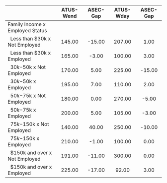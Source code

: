 
|                      |    ATUS-Wend |     ASEC-Gap |    ATUS-Wday |     ASEC-Gap |
| -------------------- | :----------: | :----------: | :----------: | :----------: |
| Family Income x Employed Status |              |              |              |              |
| &nbsp;&nbsp;Less than $30k x Not Employed |       145.00 |       -15.00 |       207.00 |         1.00 |
| &nbsp;&nbsp;Less than $30k x Employed |       165.00 |        -3.00 |       100.00 |         3.00 |
| &nbsp;&nbsp;$30k-$50k x Not Employed |       170.00 |         5.00 |       225.00 |       -15.00 |
| &nbsp;&nbsp;$30k-$50k x Employed |       195.00 |         7.00 |       110.00 |         2.00 |
| &nbsp;&nbsp;$50k-$75k x Not Employed |       180.00 |         0.00 |       270.00 |        -5.00 |
| &nbsp;&nbsp;$50k-$75k x Employed |       200.00 |         5.00 |       105.00 |        -3.00 |
| &nbsp;&nbsp;$75k-$150k x Not Employed |       140.00 |        40.00 |       250.00 |       -10.00 |
| &nbsp;&nbsp;$75k-$150k x Employed |       210.00 |        -1.00 |       100.00 |         0.00 |
| &nbsp;&nbsp;$150k and over x Not Employed |       191.00 |       -11.00 |       300.00 |         0.00 |
| &nbsp;&nbsp;$150k and over x Employed |       225.00 |       -17.00 |        92.00 |         3.00 |


